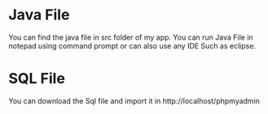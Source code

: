 # Java File
You can find the java file in src folder of my app.
You can run Java File in notepad using command prompt or can also use any IDE Such as eclipse.
# SQL File
You can download the Sql file and import it in http://localhost/phpmyadmin
